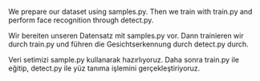 We prepare our dataset using samples.py. Then we train with train.py and perform face recognition through detect.py.




Wir bereiten unseren Datensatz mit samples.py vor. Dann trainieren wir durch train.py und führen die Gesichtserkennung durch detect.py durch.




Veri setimizi sample.py kullanarak hazırlıyoruz. Daha sonra train.py ile eğitip, detect.py ile yüz tanıma işlemini gerçekleştiriyoruz.
